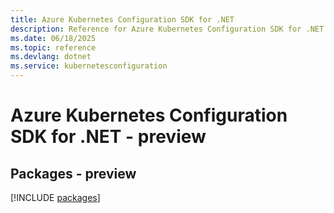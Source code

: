 ```yaml
---
title: Azure Kubernetes Configuration SDK for .NET
description: Reference for Azure Kubernetes Configuration SDK for .NET
ms.date: 06/18/2025
ms.topic: reference
ms.devlang: dotnet
ms.service: kubernetesconfiguration
---
```

# Azure Kubernetes Configuration SDK for .NET - preview
## Packages - preview
[!INCLUDE [packages](kubernetes-configuration-index.md)]